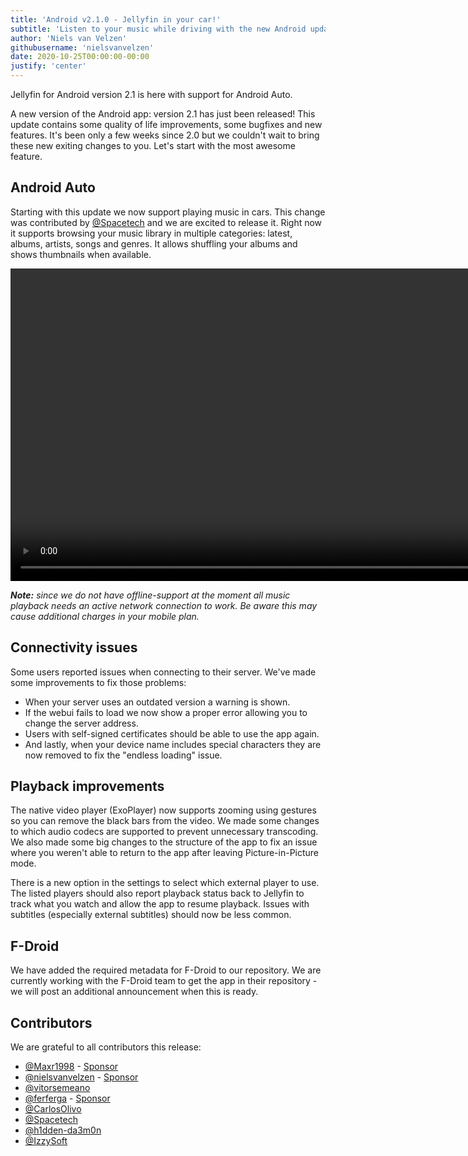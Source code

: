 ```yaml
---
title: 'Android v2.1.0 - Jellyfin in your car!'
subtitle: 'Listen to your music while driving with the new Android update'
author: 'Niels van Velzen'
githubusername: 'nielsvanvelzen'
date: 2020-10-25T00:00:00-00:00
justify: 'center'
---
```


Jellyfin for Android version 2.1 is here with support for Android Auto.

<!--more-->

A new version of the Android app: version 2.1 has just been released! This update contains some quality of life improvements, some bugfixes and new features.
It's been only a few weeks since 2.0 but we couldn't wait to bring these new exiting changes to you. Let's start with the most awesome feature.

## Android Auto

Starting with this update we now support playing music in cars. This change was contributed by [@Spacetech](https://github.com/Spacetech) and we are excited to release it. Right now it supports browsing your music library in multiple categories: latest, albums, artists, songs and genres. It allows shuffling your albums and shows thumbnails when available.

<video controls loop autoplay muted playsinline class="inline justify" height="500">
	<source src="/images/posts/android-2-1-0/android-auto.webm" type="video/webm" />
</video>

_**Note:** since we do not have offline-support at the moment all music playback needs an active network connection to work. Be aware this may cause additional charges in your mobile plan._

## Connectivity issues

Some users reported issues when connecting to their server. We've made some improvements to fix those problems:

  - When your server uses an outdated version a warning is shown.
  - If the webui fails to load we now show a proper error allowing you to change the server address.
  - Users with self-signed certificates should be able to use the app again.
  - And lastly, when your device name includes special characters they are now removed to fix the "endless loading" issue.

## Playback improvements

The native video player (ExoPlayer) now supports zooming using gestures so you can remove the black bars from the video. We made some changes to which audio codecs are supported to prevent unnecessary transcoding. We also made some big changes to the structure of the app to fix an issue where you weren't able to return to the app after leaving Picture-in-Picture mode.

There is a new option in the settings to select which external player to use. The listed players should also report playback status back to Jellyfin to track what you watch and allow the app to resume playback. Issues with subtitles (especially external subtitles) should now be less common.

## F-Droid

We have added the required metadata for F-Droid to our repository. We are currently working with the F-Droid team to get the app in their repository - we will post an additional announcement when this is ready.

## Contributors

We are grateful to all contributors this release:

- [@Maxr1998](https://github.com/Maxr1998) - [Sponsor](https://github.com/sponsors/Maxr1998)
- [@nielsvanvelzen](https://github.com/nielsvanvelzen) - [Sponsor](https://github.com/sponsors/nielsvanvelzen)
- [@vitorsemeano](https://github.com/vitorsemeano)
- [@ferferga](https://github.com/ferferga) - [Sponsor](https://github.com/sponsors/ferferga)
- [@CarlosOlivo](https://github.com/CarlosOlivo)
- [@Spacetech](https://github.com/Spacetech)
- [@h1dden-da3m0n](https://github.com/h1dden-da3m0n)
- [@IzzySoft](https://github.com/IzzySoft)
